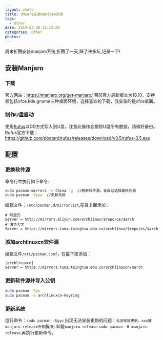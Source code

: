 ```yaml
---
layout: photo
title: VMware安装manjaro系统
tags:
  - Other
date: 2019-03-30 23:12:06
categories: Other
photos:
---
```

周末折腾安装manjaro系统,折腾了一天,踩了许多坑,记录一下!
<!--more-->

## 安装Manjaro

### 下载

官方网站：<https://manjaro.org/get-manjaro/>
目前官方最新版本为18.10，支持都包括xfce,kde,gnome三种桌面环境，选择喜欢的下载，我安装的是xfce桌面。

### 制作U盘启动

使用[Rufus](http://rufus.akeo.ie/)以DD方式写入到U盘，注意此操作会擦除U盘所有数据，请做好备份。
Rufus官方下载：<https://github.com/pbatard/rufus/releases/download/v3.5/rufus-3.5.exe>

## 配置

### 更换软件源

命令行中执行如下命令:

```bash
sudo pacman-mirrors -c China -g  //刷新软件源，会自动选择最快的源
sudo pacman -Syyu  //更新系统
```

编辑文件：`/etc/pacman.d/mirrorlist`,在最上面添加：

```
# 阿里云
Server = http://mirrors.aliyun.com/archlinux/$repo/os/$arch
# 清华大学
Server = https://mirrors.tuna.tsinghua.edu.cn/archlinux/$repo/os/$arch
```

### 添加archlinuxcn软件源

编辑文件`/etc/pacman.conf`，在最下面添加：

```
[archlinuxcn]
Server = https://mirrors.tuna.tsinghua.edu.cn/archlinuxcn/$arch
```



### 更新软件源并导入公钥

```bash
sudo pacman -Syy
sudo pacman -S archlinuxcn-keyring
```

### 更新系统

运行命令：`sudo pacman -Syyu`
出现无法安装更新的问题：`无法安装更新，xxx被manjaro-release所有`解决:
卸载`manjaro-release`:`sudo pacman -R manjaro-release`,再执行更新命令。